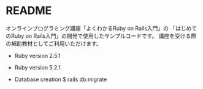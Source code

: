 # README

オンラインプログラミング講座「よくわかるRuby on Rails入門」の 「はじめてのRuby on Rails入門」の開発で使用したサンプルコードです。
講座を受ける際の補助教材としてご利用いただけます。


* Ruby version
2.5.1

* Ruby version
5.2.1

* Database creation
$ rails db:migrate